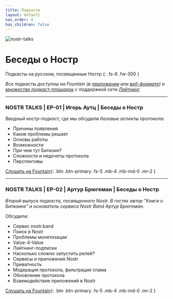 ```yaml
---
title: Подкасты 
layout: default
nav_order: 4
has_children: false
---
```


![nostr-talks](https://nostr.build/p/nb6151.png)

# Беседы о Ностр

Подкасты на русском, посвященные Ностр
{: .fs-6 .fw-300 }

_Все подкасты доступны на Fountain (в [приложении](https://fountain.fm/tony_lightning?code=6ded00e540) или [веб-формате](https://fountain.fm/show/chmjnVB1ZkSY3MC2FxY8)) и [множестве подкаст-площадок](https://podcastindex.org/apps?elements=Value) с поддержкой сети [Лайтнинг](https://www.21ideas.org/theory-lightning-why-lightning/)._

***

### NOSTR TALKS | EP-01 | Игорь Аутц | Беседы о Ностр

_Вводный ностр-подкаст, где мы обсудили базовые аспекты протокола:_

* Причины появления
* Какие проблемы решает
* Основы работы
* Возможности
* При чем тут Биткоин?
* Сложности и недочеты протокола
* Перспективы

[Слушать на Fountain](https://fountain.fm/episode/14740921608){: .btn .btn-primary .fs-5 .mb-4 .mb-md-0 .mr-2 }

***

### NOSTR TALKS | EP-02 | Артур Брюгеман | Беседы о Ностр

_Второй выпуск подкаста, посвященного Nostr. В гостях автор "Книги о Биткоине" и основатель сервиса Nostr Band Артур Брюгеман._

Обсудили:
* Сервис nostr.band
* Поиск в Nostr
* Проблемы монетизации
* Value-4-Value
* Лайтнинг-подписки
* Насколько сложно запустить релей?
* Сервисы и приложения Nostr
* Приватность
* Модерация протокола, фильтрация спама
* Обновление протокола 
* Взаимодействие приложений в Nostr

[Слушать на Fountain](https://fountain.fm/episode/15088701450){: .btn .btn-primary .fs-5 .mb-4 .mb-md-0 .mr-2 }
